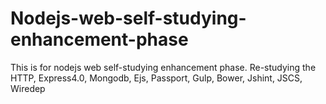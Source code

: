 # Nodejs-web-self-studying-enhancement-phase
This is for nodejs web self-studying enhancement phase. Re-studying the HTTP, Express4.0, Mongodb, Ejs, Passport, Gulp, Bower, Jshint, JSCS, Wiredep
